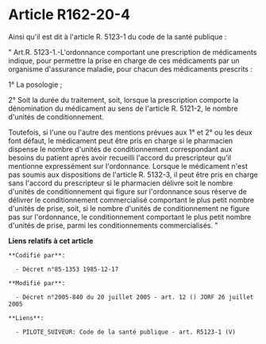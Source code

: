 # Article R162-20-4

Ainsi qu'il est dit à l'article R. 5123-1 du code de la santé publique : 

" Art.R. 5123-1.-L'ordonnance comportant une prescription de médicaments indique, pour permettre la prise en charge de ces
médicaments par un organisme d'assurance maladie, pour chacun des médicaments prescrits : 

1° La posologie ; 

2° Soit la durée du traitement, soit, lorsque la prescription comporte la dénomination du médicament au sens de l'article R.
5121-2, le nombre d'unités de conditionnement. 

Toutefois, si l'une ou l'autre des mentions prévues aux 1° et 2° ou les deux font défaut, le médicament peut être pris en
charge si le pharmacien dispense le nombre d'unités de conditionnement correspondant aux besoins du patient après avoir
recueilli l'accord du prescripteur qu'il mentionne expressément sur l'ordonnance. Lorsque le médicament n'est pas soumis aux
dispositions de l'article R. 5132-3, il peut être pris en charge sans l'accord du prescripteur si le pharmacien délivre soit
le nombre d'unités de conditionnement qui figure sur l'ordonnance sous réserve de délivrer le conditionnement commercialisé
comportant le plus petit nombre d'unités de prise, soit, si le nombre d'unités de conditionnement ne figure pas sur
l'ordonnance, le conditionnement comportant le plus petit nombre d'unités de prise, parmi les conditionnements
commercialisés. "

**Liens relatifs à cet article**

	**Codifié par**:

	  - Décret n°85-1353 1985-12-17

	**Modifié par**:

	  - Décret n°2005-840 du 20 juillet 2005 - art. 12 () JORF 26 juillet 2005

	**Liens**:

	  - PILOTE_SUIVEUR: Code de la santé publique - art. R5123-1 (V)
